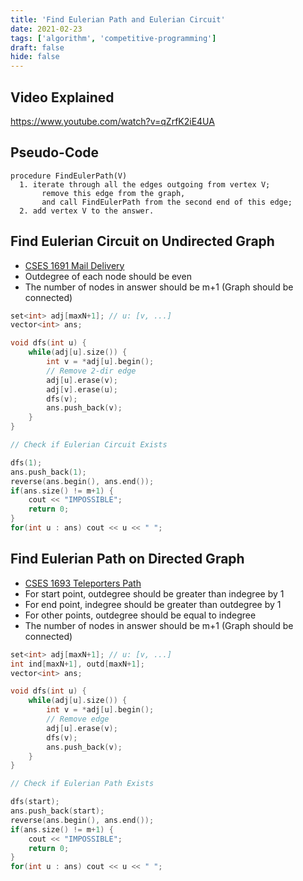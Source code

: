 ```yaml
---
title: 'Find Eulerian Path and Eulerian Circuit'
date: 2021-02-23
tags: ['algorithm', 'competitive-programming']
draft: false
hide: false
---
```


## Video Explained
https://www.youtube.com/watch?v=qZrfK2iE4UA

## Pseudo-Code
```
procedure FindEulerPath(V)
  1. iterate through all the edges outgoing from vertex V;
       remove this edge from the graph,
       and call FindEulerPath from the second end of this edge;
  2. add vertex V to the answer.
```

## Find Eulerian Circuit on Undirected Graph
* [CSES 1691 Mail Delivery](https://cses.fi/problemset/task/1691)
* Outdegree of each node should be even
* The number of nodes in answer should be m+1 (Graph should be connected)
``` cpp
set<int> adj[maxN+1]; // u: [v, ...]
vector<int> ans;

void dfs(int u) {
    while(adj[u].size()) {
        int v = *adj[u].begin();
        // Remove 2-dir edge
        adj[u].erase(v);
        adj[v].erase(u);
        dfs(v);
        ans.push_back(v);
    }
}

// Check if Eulerian Circuit Exists

dfs(1);
ans.push_back(1);
reverse(ans.begin(), ans.end());
if(ans.size() != m+1) {
    cout << "IMPOSSIBLE";
    return 0;
}
for(int u : ans) cout << u << " ";
```

## Find Eulerian Path on Directed Graph
* [CSES 1693 Teleporters Path](https://cses.fi/problemset/task/1693)
* For start point, outdegree should be greater than indegree by 1
* For end point, indegree should be greater than outdegree by 1
* For other points, outdegree should be equal to indegree
* The number of nodes in answer should be m+1 (Graph should be connected)
``` cpp
set<int> adj[maxN+1]; // u: [v, ...]
int ind[maxN+1], outd[maxN+1];
vector<int> ans;

void dfs(int u) {
    while(adj[u].size()) {
        int v = *adj[u].begin();
        // Remove edge
        adj[u].erase(v);
        dfs(v);
        ans.push_back(v);
    }
}

// Check if Eulerian Path Exists

dfs(start);
ans.push_back(start);
reverse(ans.begin(), ans.end());
if(ans.size() != m+1) {
    cout << "IMPOSSIBLE";
    return 0;
} 
for(int u : ans) cout << u << " ";
```